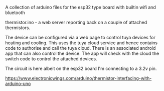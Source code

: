 A collection of arduino files for the esp32 type board with builtin wifi and bluetooth

thermistor.ino - a web server reporting back on a couple of attached thermistors.

The device can be configured via a web page to control tuya devices for heating and cooling.
This uses the tuya cloud service and hence contains code to authorise and call the tuya cloud.
There is an associated android app that can also control the device.
The app will check with the cloud the switch code to control the attached devices.

The circuit is here albeit on the esp32 board I'm connecting to a 3.2v pin.

https://www.electronicwings.com/arduino/thermistor-interfacing-with-arduino-uno

